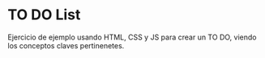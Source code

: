 # TO DO List

Ejercicio de ejemplo usando HTML, CSS y JS para crear un TO DO, viendo los
conceptos claves pertinenetes.
